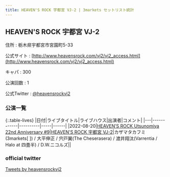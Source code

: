 ```yaml
---
title: HEAVEN'S ROCK 宇都宮 VJ-2 | 3markets セットリスト統計
---
```

## HEAVEN'S ROCK 宇都宮 VJ-2

住所
:    栃木県宇都宮市宮園町5-33

公式サイト
:    [http://www.heavensrock.com/vj2/vj2_access.html](http://www.heavensrock.com/vj2/vj2_access.html)

キャパ
:    300

公演回数
: 1


公式Twitter
: <a href="https://twitter.com/heavensrockvj2">@heavensrockvj2</a>


### 公演一覧

{:.table-lives}
|日付|ライブタイトル|ライブハウス|出演者|コメント|
|---|------------|----------|-----|------|
|<span class="nowrap">2022-08-20</span>|[HEAVEN’S ROCK Utsunomiya 22nd Anniversary #9](live032.html)|[HEAVEN'S ROCK 宇都宮 VJ-2](livehouse027.html)|カザマタカフミ(3markets[ ]) / 大平伸正 / 宍戸翼(The Cheserasera) / 渡井翔汰(Varrentia / Halo at 四畳半) / D.W.ニコルズ||



### official twitter

<a class="twitter-timeline" href="https://twitter.com/heavensrockvj2?ref_src=twsrc%5Etfw">Tweets by heavensrockvj2</a> <script async src="https://platform.twitter.com/widgets.js" charset="utf-8"></script>